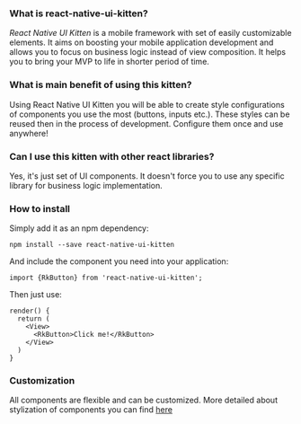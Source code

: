 ### What is react-native-ui-kitten?

*React Native UI Kitten* is a mobile framework with set of easily customizable elements. 
It aims on boosting your mobile application development and allows you to focus on business logic instead of view composition. 
It helps you to bring your MVP to life in shorter period of time.

### What is main benefit of using this kitten?

Using React Native UI Kitten you will be able to create style configurations of components you use the most (buttons, inputs etc.). 
These styles can be reused then in the process of development. Configure them once and use anywhere!

### Can I use this kitten with other react libraries?

Yes, it's just set of UI components. It doesn't force you to use any specific library for business logic implementation.

### How to install

Simply add it as an npm dependency:

```
npm install --save react-native-ui-kitten
```

And include the component you need into your application:
```
import {RkButton} from 'react-native-ui-kitten';
```

Then just use:

```
render() {
  return (
    <View>
      <RkButton>Click me!</RkButton>
    </View>
  )
}
```

### Customization
All components are flexible and can be customized.
More detailed about stylization of components you can find [here](http://localhost:3000/#/docs/quick-start/customization)